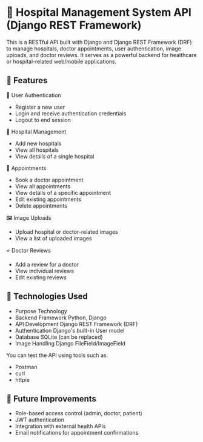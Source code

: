# 🏥 Hospital Management System API (Django REST Framework)
This is a RESTful API built with Django and Django REST Framework (DRF) to manage hospitals, doctor appointments, user authentication, image uploads, and doctor reviews. It serves as a powerful backend for healthcare or hospital-related web/mobile applications.

## 🚀 Features
👤 User Authentication
- Register a new user
- Login and receive authentication credentials
- Logout to end session

🏥 Hospital Management
- Add new hospitals
- View all hospitals
- View details of a single hospital

📅 Appointments
- Book a doctor appointment
- View all appointments
- View details of a specific appointment
- Edit existing appointments
- Delete appointments

🖼️ Image Uploads
- Upload hospital or doctor-related images
- View a list of uploaded images

⭐ Doctor Reviews
- Add a review for a doctor
- View individual reviews
- Edit existing reviews

## 🧱 Technologies Used
- Purpose	Technology
- Backend Framework	Python, Django
- API Development	Django REST Framework (DRF)
- Authentication	Django's built-in User model
- Database	SQLite (can be replaced)
- Image Handling	Django FileField/ImageField

You can test the API using tools such as:
- Postman
- curl
- httpie

## 📌 Future Improvements
- Role-based access control (admin, doctor, patient)
- JWT authentication
- Integration with external health APIs
- Email notifications for appointment confirmations
